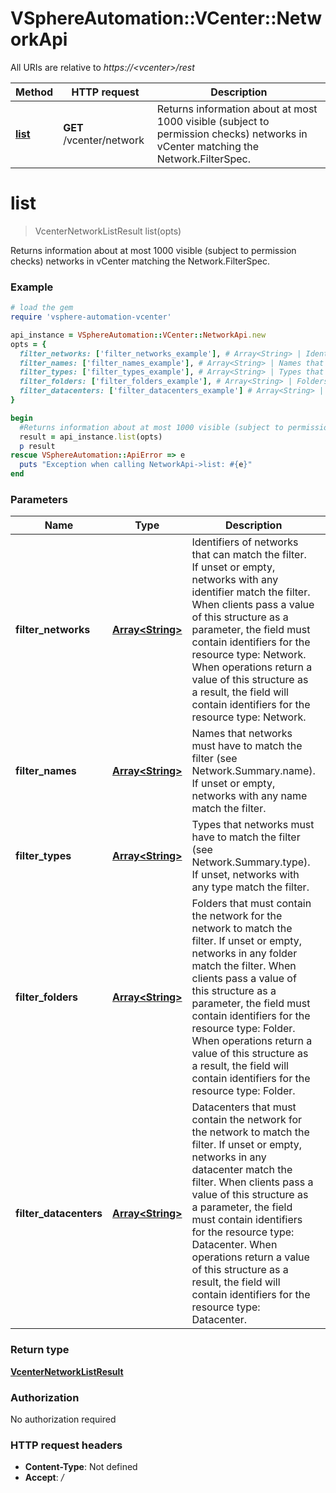 # VSphereAutomation::VCenter::NetworkApi

All URIs are relative to *https://&lt;vcenter&gt;/rest*

Method | HTTP request | Description
------------- | ------------- | -------------
[**list**](NetworkApi.md#list) | **GET** /vcenter/network | Returns information about at most 1000 visible (subject to permission checks) networks in vCenter matching the Network.FilterSpec.


# **list**
> VcenterNetworkListResult list(opts)

Returns information about at most 1000 visible (subject to permission checks) networks in vCenter matching the Network.FilterSpec.

### Example
```ruby
# load the gem
require 'vsphere-automation-vcenter'

api_instance = VSphereAutomation::VCenter::NetworkApi.new
opts = {
  filter_networks: ['filter_networks_example'], # Array<String> | Identifiers of networks that can match the filter. If unset or empty, networks with any identifier match the filter. When clients pass a value of this structure as a parameter, the field must contain identifiers for the resource type: Network. When operations return a value of this structure as a result, the field will contain identifiers for the resource type: Network.
  filter_names: ['filter_names_example'], # Array<String> | Names that networks must have to match the filter (see Network.Summary.name). If unset or empty, networks with any name match the filter.
  filter_types: ['filter_types_example'], # Array<String> | Types that networks must have to match the filter (see Network.Summary.type). If unset, networks with any type match the filter.
  filter_folders: ['filter_folders_example'], # Array<String> | Folders that must contain the network for the network to match the filter. If unset or empty, networks in any folder match the filter. When clients pass a value of this structure as a parameter, the field must contain identifiers for the resource type: Folder. When operations return a value of this structure as a result, the field will contain identifiers for the resource type: Folder.
  filter_datacenters: ['filter_datacenters_example'] # Array<String> | Datacenters that must contain the network for the network to match the filter. If unset or empty, networks in any datacenter match the filter. When clients pass a value of this structure as a parameter, the field must contain identifiers for the resource type: Datacenter. When operations return a value of this structure as a result, the field will contain identifiers for the resource type: Datacenter.
}

begin
  #Returns information about at most 1000 visible (subject to permission checks) networks in vCenter matching the Network.FilterSpec.
  result = api_instance.list(opts)
  p result
rescue VSphereAutomation::ApiError => e
  puts "Exception when calling NetworkApi->list: #{e}"
end
```

### Parameters

Name | Type | Description  | Notes
------------- | ------------- | ------------- | -------------
 **filter_networks** | [**Array&lt;String&gt;**](String.md)| Identifiers of networks that can match the filter. If unset or empty, networks with any identifier match the filter. When clients pass a value of this structure as a parameter, the field must contain identifiers for the resource type: Network. When operations return a value of this structure as a result, the field will contain identifiers for the resource type: Network. | [optional] 
 **filter_names** | [**Array&lt;String&gt;**](String.md)| Names that networks must have to match the filter (see Network.Summary.name). If unset or empty, networks with any name match the filter. | [optional] 
 **filter_types** | [**Array&lt;String&gt;**](String.md)| Types that networks must have to match the filter (see Network.Summary.type). If unset, networks with any type match the filter. | [optional] 
 **filter_folders** | [**Array&lt;String&gt;**](String.md)| Folders that must contain the network for the network to match the filter. If unset or empty, networks in any folder match the filter. When clients pass a value of this structure as a parameter, the field must contain identifiers for the resource type: Folder. When operations return a value of this structure as a result, the field will contain identifiers for the resource type: Folder. | [optional] 
 **filter_datacenters** | [**Array&lt;String&gt;**](String.md)| Datacenters that must contain the network for the network to match the filter. If unset or empty, networks in any datacenter match the filter. When clients pass a value of this structure as a parameter, the field must contain identifiers for the resource type: Datacenter. When operations return a value of this structure as a result, the field will contain identifiers for the resource type: Datacenter. | [optional] 

### Return type

[**VcenterNetworkListResult**](VcenterNetworkListResult.md)

### Authorization

No authorization required

### HTTP request headers

 - **Content-Type**: Not defined
 - **Accept**: */*



